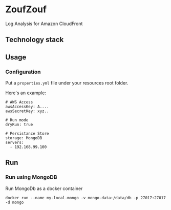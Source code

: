 # ZoufZouf

Log Analysis for Amazon CloudFront

## Technology stack

## Usage

### Configuration

Put a ```properties.yml``` file under your resources root folder.

Here's an example:
```
# AWS Access
awsAccessKey: A....
awsSecretKey: xyz..

# Run mode
dryRun: true

# Persistance Store
storage: MongoDB
servers:
  - 192.168.99.100
```

## Run

### Run using MongoDB

Run MongoDb as a docker container

	docker run --name my-local-mongo -v mongo-data:/data/db -p 27017:27017 -d mongo

